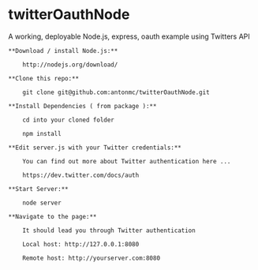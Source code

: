 twitterOauthNode
================

A working, deployable Node.js, express, oauth example using Twitters API

    **Download / install Node.js:**

		http://nodejs.org/download/

    **Clone this repo:**

        git clone git@github.com:antonmc/twitterOauthNode.git

    **Install Dependencies ( from package ):**

		cd into your cloned folder

        npm install

    **Edit server.js with your Twitter credentials:**

		You can find out more about Twitter authentication here ...

        https://dev.twitter.com/docs/auth

    **Start Server:**

        node server

    **Navigate to the page:**

		It should lead you through Twitter authentication

        Local host: http://127.0.0.1:8080
        
        Remote host: http://yourserver.com:8080
